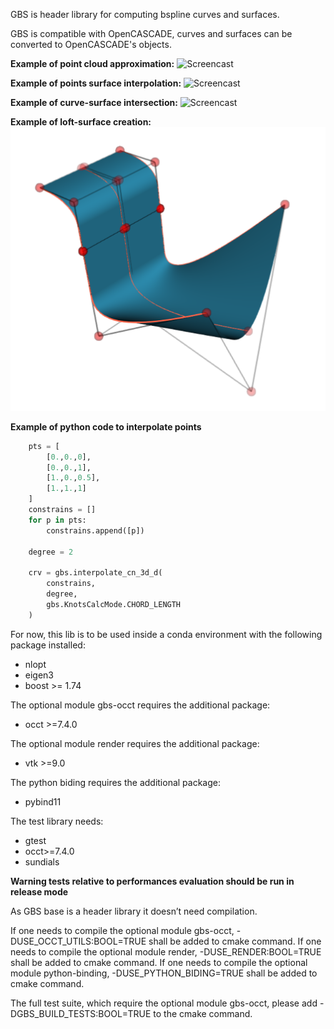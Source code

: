 GBS is header library for computing bspline curves and surfaces.

GBS is compatible with OpenCASCADE, curves and surfaces can be converted to OpenCASCADE's objects.

__Example of point cloud approximation:__
![Screencast](foilApproximation.png)

__Example of points surface interpolation:__
![Screencast](pointSurfInterp.png)

__Example of curve-surface intersection:__
![Screencast](curve_surface_intersection.png)

__Example of loft-surface creation:__
![Screencast](loft.png)

__Example of python code to interpolate points__
```python
    pts = [
        [0.,0.,0],
        [0.,0.,1],
        [1.,0.,0.5],
        [1.,1.,1]
    ]
    constrains = []
    for p in pts:
        constrains.append([p])

    degree = 2

    crv = gbs.interpolate_cn_3d_d(
        constrains,
        degree,
        gbs.KnotsCalcMode.CHORD_LENGTH
    )
```
For now, this lib is to be used inside a conda environment with the following package installed:
* nlopt 
* eigen3
* boost >= 1.74

The optional module gbs-occt requires the additional package:
* occt >=7.4.0

The optional module render requires the additional package:
* vtk >=9.0

The python biding requires the additional package:
* pybind11

The test library needs:
* gtest
* occt>=7.4.0
* sundials

**Warning tests relative to performances evaluation should be run in release mode**

As GBS base is a header library it doesn’t need compilation.

If one needs to compile the optional module gbs-occt, -DUSE_OCCT_UTILS:BOOL=TRUE shall be added to cmake command.
If one needs to compile the optional module render, -DUSE_RENDER:BOOL=TRUE shall be added to cmake command.
If one needs to compile the optional module python-binding, -DUSE_PYTHON_BIDING=TRUE shall be added to cmake command.

The full test suite, which require the optional module gbs-occt, please add -DGBS_BUILD_TESTS:BOOL=TRUE to the cmake command.
